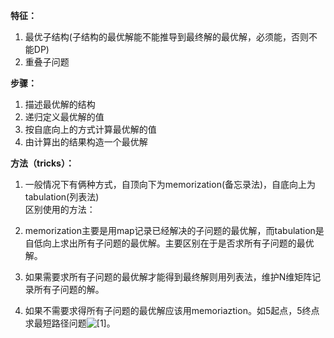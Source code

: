 
  
**特征：**  
1. 最优子结构(子结构的最优解能不能推导到最终解的最优解，必须能，否则不能DP)  
2. 重叠子问题  

**步骤：**  
1. 描述最优解的结构  
2. 递归定义最优解的值  
3. 按自底向上的方式计算最优解的值  
4. 由计算出的结果构造一个最优解  



**方法（tricks）：**  
1. 一般情况下有俩种方式，自顶向下为memorization(备忘录法)，自底向上为tabulation(列表法)  
区别使用的方法：
  
2. memorization主要是用map记录已经解决的子问题的最优解，而tabulation是自低向上求出所有子问题的最优解。主要区别在于是否求所有子问题的最优解。  
3. 如果需要求所有子问题的最优解才能得到最终解则用列表法，维护N维矩阵记录所有子问题的解。  
4. 如果不需要求得所有子问题的最优解应该用memoriaztion。如5起点，5终点求最短路径问题![[1]]()。


